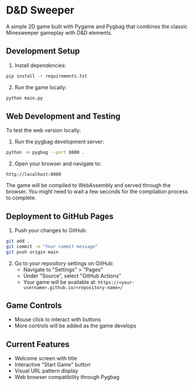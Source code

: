# D&D Sweeper

A simple 2D game built with Pygame and Pygbag that combines the classic Minesweeper gameplay with D&D elements.

## Development Setup

1. Install dependencies:
```bash
pip install -r requirements.txt
```

2. Run the game locally:
```bash
python main.py
```

## Web Development and Testing

To test the web version locally:

1. Run the pygbag development server:
```bash
python -m pygbag --port 8000 .
```

2. Open your browser and navigate to:
```
http://localhost:8000
```

The game will be compiled to WebAssembly and served through the browser. You might need to wait a few seconds for the compilation process to complete.

## Deployment to GitHub Pages

1. Push your changes to GitHub:
```bash
git add .
git commit -m "Your commit message"
git push origin main
```

2. Go to your repository settings on GitHub:
   - Navigate to "Settings" > "Pages"
   - Under "Source", select "GitHub Actions"
   - Your game will be available at: `https://<your-username>.github.io/<repository-name>/`

## Game Controls

- Mouse click to interact with buttons
- More controls will be added as the game develops

## Current Features

- Welcome screen with title
- Interactive "Start Game" button
- Visual URL pattern display
- Web browser compatibility through Pygbag
